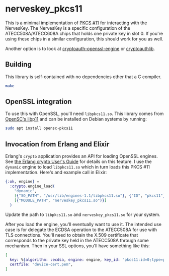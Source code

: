 # nerveskey_pkcs11

This is a minimal implementation of [PKCS #11](https://en.wikipedia.org/wiki/PKCS_11)
for interacting with the NervesKey.  The NervesKey is a specific configuration
of the ATECC508A/ATECC608A chips that holds one private key in slot 0. If you're
using these chips in a similar configuration, this should work for you as well.

Another option is to look at
[cryptoauth-openssl-engine](https://github.com/MicrochipTech/cryptoauth-openssl-engine)
or [cryptoauthlib](https://github.com/MicrochipTech/cryptoauthlib).

## Building

This library is self-contained with no dependencies other that a C compiler.

```sh
make
```

## OpenSSL integration

To use this with OpenSSL, you'll need `libpkcs11.so`. This library comes from
[OpenSC's libp11](https://github.com/OpenSC/libp11) and can be installed on
Debian systems by running:

```sh
sudo apt install opensc-pkcs11
```

## Invocation from Erlang and Elixir

Erlang's `crypto` application provides an API for loading OpenSSL engines. See
[the Erlang crypto User's Guide](http://erlang.org/doc/apps/crypto/engine_load.html)
for details on this feature. I use the `dynamic` engine to load `libpkcs11.so`
which in turn loads this PKCS #11 implementation. Here's and example call in
Elixir:

```elixir
{:ok, engine} =
  :crypto.engine_load(
    "dynamic",
    [{"SO_PATH", "/usr/lib/engines-1.1/libpkcs11.so"}, {"ID", "pkcs11"}, "LOAD"],
    [{"MODULE_PATH", "nerveskey_pkcs11.so")}]
  )
```

Update the path to `libpkcs11.so` and `nerveskey_pkcs11.so` for your system.

After you load the engine, you'll eventually want to use it. The intended use
case is for delegate the ECDSA operation to the ATECC508A for use with TLS
connections. You'll need to obtain the X.509 certificate that corresponds to the
private key held in the ATECC508A through some mechanism. Then in your SSL
options, you'll have something like this:

```elixir
[
  key: %{algorithm: :ecdsa, engine: engine, key_id: "pkcs11:id=0;type=private"},
  certfile: "device-cert.pem",
]
```


